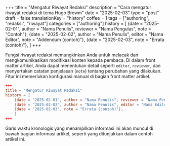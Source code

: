 +++
title = "Mengatur Riwayat Redaksi"
description = "Cara mengatur riwayat redaksi di tema Hugo Brewm"
date = "2025-02-03"
type = "post"
draft = false
translationKey = "history"
coffee = 1
tags = ["authoring", "redaksi", "riwayat"]
categories = ["authoring"]
history = [
  {date = "2025-02-01", author = "Nama Penulis", reviewer = "Nama Pengulas", note = "Contoh"},
  {date = "2025-02-02", author = "Nama Penulis", editor = "Nama Editor", note = "Addendum (contoh)"},
  {date = "2025-02-03", note = "Errata (contoh)"},
]
+++

Fungsi riwayat redaksi memungkinkan Anda untuk melacak dan mengkomunikasikan modifikasi konten kepada pembaca.
Di dalam front matter artikel, Anda dapat menentukan detail seperti `editor`, `reviewer`, dan menyertakan catatan penjelasan (`note`) tentang perubahan yang dilakukan.
Fitur ini memerlukan konfigurasi manual di bagian front matter artikel.

```toml
+++
title = "Mengatur Riwayat Redaksi"
history = [
    {date = "2025-02-01", author = "Nama Penulis", reviewer = "Nama Pengulas", note = "Contoh"},
    {date = "2025-02-02", author = "Nama Penulis", editor = "Nama Editor", note = "Addendum (contoh)"},
    {date = "2025-02-03", note = "Errata (contoh)"},
    ]
+++
```

Garis waktu kronologis yang menampilkan informasi ini akan muncul di bawah bagian informasi artikel, seperti yang ditunjukkan dalam contoh artikel ini.